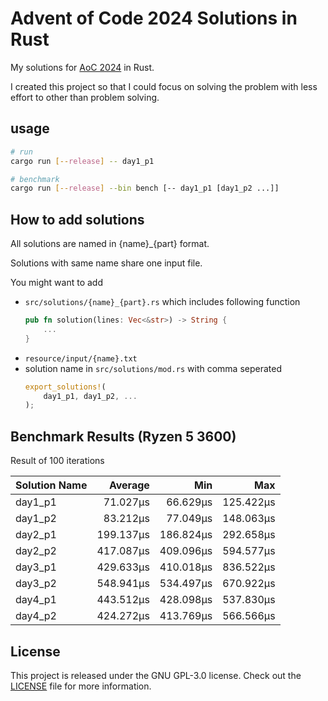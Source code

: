 # Advent of Code 2024 Solutions in Rust

My solutions for [AoC 2024](https://adventofcode.com/2024) in Rust.

I created this project so that I could focus on solving the problem with less effort to other than problem solving.

## usage

```sh
# run
cargo run [--release] -- day1_p1

# benchmark
cargo run [--release] --bin bench [-- day1_p1 [day1_p2 ...]]
```

## How to add solutions

All solutions are named in {name}\_{part} format.

Solutions with same name share one input file.

You might want to add

- `src/solutions/{name}_{part}.rs` which includes following function
  ```rust
  pub fn solution(lines: Vec<&str>) -> String {
      ...
  }
  ```
- `resource/input/{name}.txt`
- solution name in `src/solutions/mod.rs` with comma seperated
  ```rust
  export_solutions!(
      day1_p1, day1_p2, ...
  );
  ```

## Benchmark Results (Ryzen 5 3600)

Result of 100 iterations

| Solution Name |        Average |            Min |            Max |
| ------------- | -------------: | -------------: | -------------: |
| day1_p1       |       71.027µs |       66.629µs |      125.422µs |
| day1_p2       |       83.212µs |       77.049µs |      148.063µs |
| day2_p1       |      199.137µs |      186.824µs |      292.658µs |
| day2_p2       |      417.087µs |      409.096µs |      594.577µs |
| day3_p1       |      429.633µs |      410.018µs |      836.522µs |
| day3_p2       |      548.941µs |      534.497µs |      670.922µs |
| day4_p1       |      443.512µs |      428.098µs |      537.830µs |
| day4_p2       |      424.272µs |      413.769µs |      566.566µs |

## License

This project is released under the GNU GPL-3.0 license. Check out the [LICENSE](LICENSE) file for more information.

